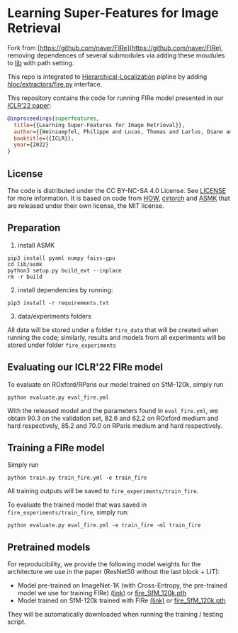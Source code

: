 # Learning Super-Features for Image Retrieval

Fork from [https://github.com/naver/FIRe](https://github.com/naver/FIRe), removing dependences of several submodules via adding these moudules to [lib](https://github.com/Vincentqyw/fire/tree/main/lib) with path setting. 


This repo is integrated to [Hierarchical-Localization](https://github.com/Vincentqyw/Hierarchical-Localization) pipline by adding [hloc/extractors/fire.py](https://github.com/Vincentqyw/Hierarchical-Localization/blob/master/hloc/extractors/fire.py) interface.

This repository contains the code for running FIRe model presented in our [ICLR'22 paper](https://openreview.net/pdf?id=wogsFPHwftY):

```bibtex
@inproceedings{superfeatures,
  title={{Learning Super-Features for Image Retrieval}},
  author={{Weinzaepfel, Philippe and Lucas, Thomas and Larlus, Diane and Kalantidis, Yannis}},
  booktitle={{ICLR}},
  year={2022}
}
```

## License

The code is distributed under the CC BY-NC-SA 4.0 License. See [LICENSE](LICENSE) for more information.
It is based on code from [HOW](https://github.com/gtolias/how), [cirtorch](https://github.com/filipradenovic/cnnimageretrieval/) and [ASMK](https://github.com/jenicek/asmk) that are released under their own license, the MIT license.

## Preparation


1. install ASMK

```
pip3 install pyaml numpy faiss-gpu 
cd lib/asmk
python3 setup.py build_ext --inplace
rm -r build
```

2. install dependencies by running:

```
pip3 install -r requirements.txt
```

3. data/experiments folders

All data will be stored under a folder ``fire_data`` that will be created when running the code; similarly, results and models from all experiments will be stored under folder ``fire_experiments``

## Evaluating our ICLR'22 FIRe model

To evaluate on ROxford/RParis our model trained on SfM-120k, simply run
```
python evaluate.py eval_fire.yml
```

With the released model and the parameters found in ``eval_fire.yml``, we obtain 90.3 on the validation set, 82.6 and 62.2 on ROxford medium and hard respectively, 85.2 and 70.0 on RParis medium and hard respectively.


## Training a FIRe model 

Simply run
```
python train.py train_fire.yml -e train_fire
```
All training outputs will be saved to ``fire_experiments/train_fire``.

To evaluate the trained model that was saved in ``fire_experiments/train_fire``, simply run:
```
python evaluate.py eval_fire.yml -e train_fire -ml train_fire
```

## Pretrained models

For reproducibility, we provide the following model weights for the architecture we use in the paper (ResNet50 without the last block + LIT):
* Model pre-trained on ImageNet-1K (with Cross-Entropy, the pre-trained model we use for training FIRe) [(link)](http://download.europe.naverlabs.com/ComputerVision/FIRe/pretraining/fire_imagenet.pth) or [fire_SfM_120k.pth](https://github.com/Vincentqyw/fire/blob/main/model/fire_imagenet.pth)
* Model trained on SfM-120k trained with FIRe [(link)](http://download.europe.naverlabs.com/ComputerVision/FIRe/official/fire.pth) or [fire_SfM_120k.pth](https://github.com/Vincentqyw/fire/blob/main/model/fire_SfM_120k.pth)

They will be automatically downloaded when running the training / testing script.
